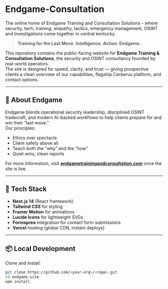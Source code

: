 # Endgame-Consultation
The online home of Endgame Training and Consultation Solutions - where security, tech, training, empathy, tactics, emergency management, OSINT and Investigations come together in central kentucky.  

> **Training for the Last Move. Intelligence. Action. Endgame.**

This repository contains the public-facing website for **Endgame Training & Consultation Solutions**, the security and OSINT consultancy founded by real-world operators.  
The site is designed for speed, clarity, and trust — giving prospective clients a clean overview of our capabilities, flagship Cerberus platform, and contact options.

---

## 🏹 About Endgame

Endgame blends operational security leadership, disciplined OSINT tradecraft, and modern AI-backed workflows to help clients prepare for and win their “last move.”  
Our principles:
- Ethics over spectacle  
- Client safety above all  
- Teach both the “why” and the “how”  
- Quiet wins, clean reports  

For more information, visit **[endgametrainingandconsultation.com](https://endgametrainingandconsultation.com)** once the site is live.

---

## 🚀 Tech Stack

- **Next.js 14** (React framework)
- **Tailwind CSS** for styling
- **Framer Motion** for animations
- **Lucide Icons** for lightweight SVGs
- **Formspree** integration for contact form submissions
- **Vercel** hosting (global CDN, instant deploys)

---

## 📦 Local Development

Clone and install:

```bash
git clone https://github.com/<your-org>/<repo>.git
cd endgame-site
npm install
